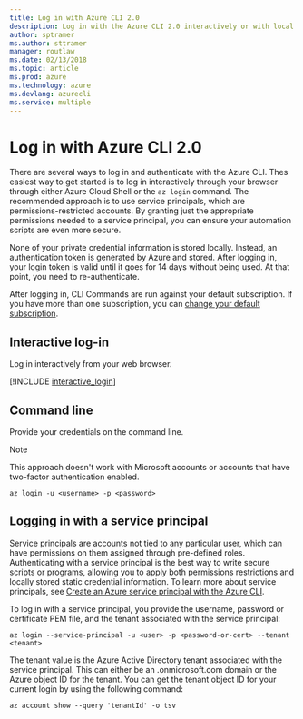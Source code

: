 ```yaml
---
title: Log in with Azure CLI 2.0
description: Log in with the Azure CLI 2.0 interactively or with local credentials 
author: sptramer
ms.author: sttramer
manager: routlaw
ms.date: 02/13/2018
ms.topic: article
ms.prod: azure
ms.technology: azure
ms.devlang: azurecli
ms.service: multiple
---
```


# Log in with Azure CLI 2.0

There are several ways to log in and authenticate with the Azure CLI. Thes easiest way to get started is to log in interactively through your browser through either Azure Cloud Shell or the `az login` command.
The recommended approach is to use service principals, which are permissions-restricted accounts. By granting just the appropriate permissions needed to a service principal, you can ensure your automation
scripts are even more secure.

None of your private credential information is stored locally. Instead, an authentication token is generated by Azure and stored. After logging in, your login token is valid until it goes for 14 days
without being used. At that point, you need to re-authenticate.

After logging in, CLI Commands are run against your default subscription. If you have more than one subscription, you can [change your default subscription](manage-azure-subscriptions-azure-cli.md).

## Interactive log-in

Log in interactively from your web browser.

[!INCLUDE [interactive_login](includes/interactive-login.md)]

## Command line

Provide your credentials on the command line.

> [!Note]
> This approach doesn't work with Microsoft accounts or accounts that have two-factor authentication enabled.

```azurecli
az login -u <username> -p <password>
```

## Logging in with a service principal

Service principals are accounts not tied to any particular user, which can have permissions on them assigned through
pre-defined roles. Authenticating with a service principal is the best way to write secure scripts or programs,
allowing you to apply both permissions restrictions and locally stored static credential information. To learn more
about service principals, see [Create an Azure service principal with the Azure CLI](create-an-azure-service-principal-azure-cli.md).

To log in with a service principal, you provide the username, password or certificate PEM file, and the tenant associated with the service principal:

```azurecli
az login --service-principal -u <user> -p <password-or-cert> --tenant <tenant>
```

The tenant value is the Azure Active Directory tenant associated with the service principal. This can either be an .onmicrosoft.com domain or the Azure object ID for the tenant.
You can get the tenant object ID for your current login by using the following command:

```azurecli
az account show --query 'tenantId' -o tsv
```

